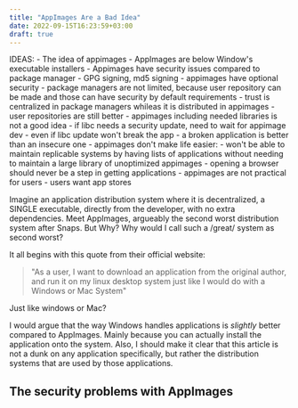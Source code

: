 ```yaml
---
title: "AppImages Are a Bad Idea"
date: 2022-09-15T16:23:59+03:00
draft: true
---
```


IDEAS:
	- The idea of appimages
	- AppImages are below Window's executable installers
	- Appimages have security issues compared to package manager
		- GPG signing, md5 signing
		- appimages have optional security
	- package managers are not limited, because user repository can be made and
	  those can have security by default requirements
	- trust is centralized in package managers whileas it is distributed in
	  appimages
		- user repositories are still better
	- appimages including needed libraries is not a good idea
		- if libc needs a security update, need to wait for appimage dev
		- even if libc update won't break the app
		- a broken application is better than an insecure one
	- appimages don't make life easier:
		- won't be able to maintain replicable systems by having lists of
		  applications without needing to maintain a large library of
		  unoptimized appimages
		- opening a browser should never be a step in getting applications
	- appimages are not practical for users
		- users want app stores

Imagine an application distribution system where it is decentralized, a SINGLE
executable, directly from the developer, with no extra dependencies. Meet
AppImages, argueably the second worst distribution system after Snaps. But Why?
Why would I call such a /great/ system as second worst? 

It all begins with this quote from their official website: 
> "As a user, I want to download an application from the original author, and
> run it on my linux desktop system just like I would do with a Windows or Mac
> System"

Just like windows or Mac?

I would argue that the way Windows handles applications is *slightly* better
compared to AppImages. Mainly because you can actually install the application
onto the system. Also, I should make it clear that this article is not a dunk on
any application specifically, but rather the distribution systems that are used
by those applications. 

## The security problems with AppImages
